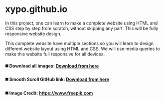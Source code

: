 # xypo.github.io

In this project, one can learn to make a complete website using HTML and CSS step by step from scratch, without skipping any part. This will be fully responsive website design. 

This complete website have multiple sections so you will learn to design different website layout using HTML and CSS. We will use media queries to make this website full responsive for all devices.

#### ◼️ Download all images: [Download from here](https://www.youtube.com/redirect?q=https%3A%2F%2Fdrive.google.com%2Fopen%3Fid%3D1pn6xsKDf5edNDo9xvz2iKvmkZhLMiXTn&redir_token=QUFFLUhqbGpaeEl6U1VEY01PT192ei1UTjNfYTdNTGR5Z3xBQ3Jtc0tuYXBfSWNsX3hNMjVxRlVFbTI2TkIzXzBwdDJGSDJxMG5UdHlXM2V0VWRJQml1aWxlQVB3OFhMWXpCYlZiUGJ4aWdDUnZfRTVyVU84NGtBM3p1U0lVR0lZRmRUbVp4cVBIWnpiMEFzUUxoWndwNWFqUQ%3D%3D&v=zmun7JzWGPE&event=video_description)

#### ◼️ Smooth Scroll GitHub link: [Download from here](https://www.youtube.com/redirect?q=https%3A%2F%2Fgithub.com%2Fcferdinandi%2Fsmooth-scroll&redir_token=QUFFLUhqbmNlMk9vbXl6X3FRSm5qRzdZdjZNM0VVcTdSd3xBQ3Jtc0ttSUkxY0xCTGl3VHdMQkNCRmw1UmlPeFU4SHpYVW9aeVQyOGxZUGtjbmd4TFd2ZGZEUDBwQmpZQTIyWW5NR2cyT0gzWHd6bkVvdVY0Tlg3T1RWRlkxWTNkc09xQWxFUklsdno5QXZoeHU1NGZVRnN4WQ%3D%3D&v=zmun7JzWGPE&event=video_description)

#### ◼️ Image Credit: https://www.freepik.com
